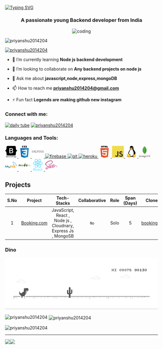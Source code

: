 <!-- <p align="center"> -->
[![Typing SVG](https://readme-typing-svg.herokuapp.com?font=Fira+Code&weight=700&size=25&pause=1000&color=6035DF&center=true&vCenter=true&width=435&lines=Hii+from+priyanshu)](https://git.io/typing-svg)
<!-- </p> -->

<!-- <h1 align="center">Hi 👋, I'm Priyanshu</h1> -->
<h3 align="center">A passionate young Backend developer from India</h3>

<p align="center">  <img align="center" src="https://media1.giphy.com/media/qgQUggAC3Pfv687qPC/giphy.gif?cid=ecf05e4722mc1tj22pjuzekhuumkf2c0bodms9sc5tev82ud&rid=giphy.gif&ct=g" alt="coding" width="500px"></p>



<p align="left"> <img src="https://komarev.com/ghpvc/?username=priyanshu2014204&label=Profile%20views&color=0e75b6&style=flat" alt="priyanshu2014204" /> </p>

<p align="left"> <a href="https://github.com/ryo-ma/github-profile-trophy"><img src="https://github-profile-trophy.vercel.app/?username=priyanshu2014204&theme=dracula" alt="priyanshu2014204" /></a> </p>

- 🌱 I’m currently learning **Node js backend development**

- 👯 I’m looking to collaborate on **Any backend projects on node js**

- 💬 Ask me about **javascript,node,express,mongoDB**

- 📫 How to reach me **priyanshu2014204@gmail.com**

- ⚡ Fun fact **Legends are making github new instagram**

<h3 align="left">Connect with me:</h3>
<p align="left">
<a href="https://www.youtube.com/c/daily tube" target="blank"><img align="center" src="https://raw.githubusercontent.com/rahuldkjain/github-profile-readme-generator/master/src/images/icons/Social/youtube.svg" alt="daily tube" height="30" width="40" /></a>
<a href="https://www.leetcode.com/priyanshu2014204" target="blank"><img align="center" src="https://raw.githubusercontent.com/rahuldkjain/github-profile-readme-generator/master/src/images/icons/Social/leet-code.svg" alt="priyanshu2014204" height="30" width="40" /></a>
</p>

<h3 align="left">Languages and Tools:</h3>
<p align="left"> <a href="https://getbootstrap.com" target="_blank" rel="noreferrer"> <img src="https://raw.githubusercontent.com/devicons/devicon/master/icons/bootstrap/bootstrap-plain-wordmark.svg" alt="bootstrap" width="40" height="40"/> </a> <a href="https://www.w3schools.com/css/" target="_blank" rel="noreferrer"> <img src="https://raw.githubusercontent.com/devicons/devicon/master/icons/css3/css3-original-wordmark.svg" alt="css3" width="40" height="40"/> </a> <a href="https://expressjs.com" target="_blank" rel="noreferrer"> <img src="https://raw.githubusercontent.com/devicons/devicon/master/icons/express/express-original-wordmark.svg" alt="express" width="40" height="40"/> </a> <a href="https://firebase.google.com/" target="_blank" rel="noreferrer"> <img src="https://www.vectorlogo.zone/logos/firebase/firebase-icon.svg" alt="firebase" width="40" height="40"/> </a> <a href="https://git-scm.com/" target="_blank" rel="noreferrer"> <img src="https://www.vectorlogo.zone/logos/git-scm/git-scm-icon.svg" alt="git" width="40" height="40"/> </a> <a href="https://heroku.com" target="_blank" rel="noreferrer"> <img src="https://www.vectorlogo.zone/logos/heroku/heroku-icon.svg" alt="heroku" width="40" height="40"/> </a> <a href="https://www.w3.org/html/" target="_blank" rel="noreferrer"> <img src="https://raw.githubusercontent.com/devicons/devicon/master/icons/html5/html5-original-wordmark.svg" alt="html5" width="40" height="40"/> </a> <a href="https://developer.mozilla.org/en-US/docs/Web/JavaScript" target="_blank" rel="noreferrer"> <img src="https://raw.githubusercontent.com/devicons/devicon/master/icons/javascript/javascript-original.svg" alt="javascript" width="40" height="40"/> </a> <a href="https://www.linux.org/" target="_blank" rel="noreferrer"> <img src="https://raw.githubusercontent.com/devicons/devicon/master/icons/linux/linux-original.svg" alt="linux" width="40" height="40"/> </a> <a href="https://www.mongodb.com/" target="_blank" rel="noreferrer"> <img src="https://raw.githubusercontent.com/devicons/devicon/master/icons/mongodb/mongodb-original-wordmark.svg" alt="mongodb" width="40" height="40"/> </a> <a href="https://www.mysql.com/" target="_blank" rel="noreferrer"> <img src="https://raw.githubusercontent.com/devicons/devicon/master/icons/mysql/mysql-original-wordmark.svg" alt="mysql" width="40" height="40"/> </a> <a href="https://nodejs.org" target="_blank" rel="noreferrer"> <img src="https://raw.githubusercontent.com/devicons/devicon/master/icons/nodejs/nodejs-original-wordmark.svg" alt="nodejs" width="40" height="40"/> </a> <a href="https://reactjs.org/" target="_blank" rel="noreferrer"> <img src="https://raw.githubusercontent.com/devicons/devicon/master/icons/react/react-original-wordmark.svg" alt="react" width="40" height="40"/> </a> <a href="https://sass-lang.com" target="_blank" rel="noreferrer"> <img src="https://raw.githubusercontent.com/devicons/devicon/master/icons/sass/sass-original.svg" alt="sass" width="40" height="40"/> </a> </p>



## Projects 
|S.No| Project | Tech-Stacks |  Collaborative | Role| Span (Days) |Clone of|
|:--:| :----------------------------: | :----------------------------------------------:|:--------:|:---------:|:-----:|:----------------:|
| 1 |  [Booking.com](https://booking-com-five.vercel.app)| JavaScript, React , Node js , Cloudnary, Express Js , MongoSB | `No`|  Solo| 5 |[booking.com](https://www.avis.com/en/home)|
    


<!-- ### Dino 🦖 -->
<h3>Dino</h3>
<img src="https://raw.githubusercontent.com/praveenscience/praveenscience/master/dino.gif"></img>
<!-- ![Dino]() -->

<p><img align="left" src="https://github-readme-stats.vercel.app/api/top-langs?username=priyanshu2014204&show_icons=true&locale=en&layout=compact&theme=dark" alt="priyanshu2014204" /></p>

<p>&nbsp;<img align="center" src="https://github-readme-stats.vercel.app/api?username=priyanshu2014204&show_icons=true&locale=en&theme=dark" alt="priyanshu2014204" /></p>

<p><img align="center" src="https://github-readme-streak-stats.herokuapp.com/?user=priyanshu2014204&theme=dark" alt="priyanshu2014204" /></p>
<hr>
<div color="red">
  
<img src="https://media.tenor.com/GfSX-u7VGM4AAAAM/coding.gif" align="left" height="200px">
<img src="https://media4.giphy.com/media/FlPJcTplkfefDCKq2b/giphy.gif?cid=ecf05e47i3yl5cinsfxftuuf0r263om1fvym52sp816d8xhq&rid=giphy.gif&ct=g" height="200px">
  </div>
